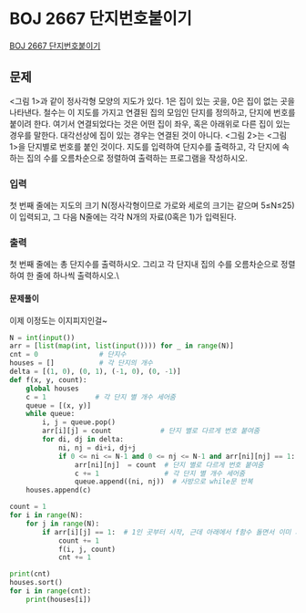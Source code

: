 # BOJ 2667 단지번호붙이기
[BOJ 2667 단지번호붙이기]()
## 문제
<그림 1>과 같이 정사각형 모양의 지도가 있다. 1은 집이 있는 곳을, 0은 집이 없는 곳을 나타낸다. 철수는 이 지도를 가지고 연결된 집의 모임인 단지를 정의하고, 단지에 번호를 붙이려 한다. 여기서 연결되었다는 것은 어떤 집이 좌우, 혹은 아래위로 다른 집이 있는 경우를 말한다. 대각선상에 집이 있는 경우는 연결된 것이 아니다. <그림 2>는 <그림 1>을 단지별로 번호를 붙인 것이다. 지도를 입력하여 단지수를 출력하고, 각 단지에 속하는 집의 수를 오름차순으로 정렬하여 출력하는 프로그램을 작성하시오.

### 입력
첫 번째 줄에는 지도의 크기 N(정사각형이므로 가로와 세로의 크기는 같으며 5≤N≤25)이 입력되고, 그 다음 N줄에는 각각 N개의 자료(0혹은 1)가 입력된다.

### 출력
첫 번째 줄에는 총 단지수를 출력하시오. 그리고 각 단지내 집의 수를 오름차순으로 정렬하여 한 줄에 하나씩 출력하시오.\

#### 문제풀이
이제 이정도는 이지피지인걸~  
```python
N = int(input())
arr = [list(map(int, list(input()))) for _ in range(N)]
cnt = 0               # 단지수 
houses = []           # 각 단지의 개수
delta = [(1, 0), (0, 1), (-1, 0), (0, -1)]
def f(x, y, count):
    global houses
    c = 1            # 각 단지 별 개수 세어줌
    queue = [(x, y)]
    while queue:
        i, j = queue.pop()
        arr[i][j] = count            # 단지 별로 다르게 번호 붙여줌
        for di, dj in delta:
            ni, nj = di+i, dj+j
            if 0 <= ni <= N-1 and 0 <= nj <= N-1 and arr[ni][nj] == 1:
                arr[ni][nj]  = count  # 단지 별로 다르게 번호 붙여줌
                c += 1                # 각 단지 별 개수 세어줌
                queue.append((ni, nj))  # 사방으로 while문 반복
    houses.append(c)

count = 1
for i in range(N):
    for j in range(N):
        if arr[i][j] == 1:  # 1인 곳부터 시작, 근데 아래에서 f함수 돌면서 이미 지나간 집은 1이 아닌 다른 숫자로 변경되어있을 것이므로 중복확인되지 않는다! 
            count += 1
            f(i, j, count)
            cnt += 1

print(cnt)
houses.sort()
for i in range(cnt):
    print(houses[i])
```